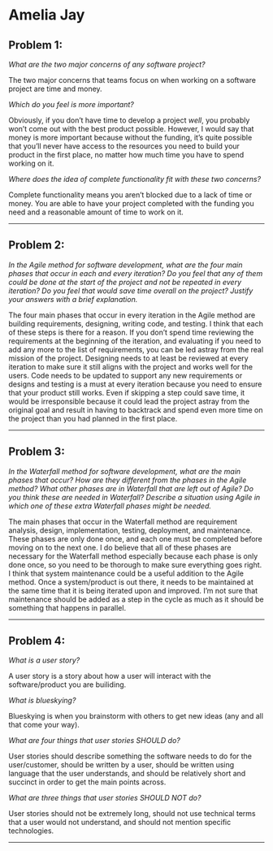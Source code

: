 
# Amelia Jay

## Problem 1:
*What are the two major concerns of any software project?*

The two major concerns that teams focus on when working on a software project are time and money.

*Which do you feel is more important?*

Obviously, if you don’t have time to develop a project *well*, you probably won’t come out with the best product possible. However, I would say that money is more important because without the funding, it’s quite possible that you’ll never have access to the resources you need to build your product in the first place, no matter how much time you have to spend working on it.

*Where does the idea of complete functionality fit with these two concerns?*

Complete functionality means you aren’t blocked due to a lack of time or money. You are able to have your project completed with the funding you need and a reasonable amount of time to work on it.

___________________
## Problem 2:
*In the Agile method for software development, what are the four main phases that occur in each and every iteration? Do you feel that any of them could be done at the start of the project and not be repeated in every iteration? Do you feel that would save time overall on the project? Justify your answers with a brief explanation.*

The four main phases that occur in every iteration in the Agile method are building requirements, designing, writing code, and testing. I think that each of these steps is there for a reason. If you don’t spend time reviewing the requirements at the beginning of the iteration, and evaluating if you need to add any more to the list of requirements, you can be led astray from the real mission of the project. Designing needs to at least be reviewed at every iteration to make sure it still aligns with the project and works well for the users. Code needs to be updated to support any new requirements or designs and testing is a must at every iteration because you need to ensure that your product still works. Even if skipping a step could save time, it would be irresponsible because it could lead the project astray from the original goal and result in having to backtrack and spend even more time on the project than you had planned in the first place.

______________________
## Problem 3: 
*In the Waterfall method for software development, what are the main phases that occur? How are they different from the phases in the Agile method? What other phases are in Waterfall that are left out of Agile? Do you think these are needed in Waterfall? Describe a situation using Agile in which one of these extra Waterfall phases might be needed.*

The main phases that occur in the Waterfall method are requirement analysis, design, implementation, testing, deployment, and maintenance. These phases are only done once, and each one must be completed before moving on to the next one. I do believe that all of these phases are necessary for the Waterfall method especially because each phase is only done once, so you need to be thorough to make sure everything goes right. I think that system maintenance could be a useful addition to the Agile method. Once a system/product is out there, it needs to be maintained at the same time that it is being iterated upon and improved. I’m not sure that maintenance should be added as a step in the cycle as much as it should be something that happens in parallel.

_____________________
## Problem 4:
*What is a user story?*

A user story is a story about how a user will interact with the software/product you are builiding.

*What is blueskying?*

Blueskying is when you brainstorm with others to get new ideas (any and all that come your way).

*What are four things that user stories SHOULD do?*

User stories should describe something the software needs to do for the user/customer, should be written by a user, should be written using language that the user understands, and should be relatively short and succinct in order to get the main points across.

*What are three things that user stories SHOULD NOT do?*

User stories should not be extremely long, should not use technical terms that a user would not understand, and should not mention specific technologies.

_____________________
